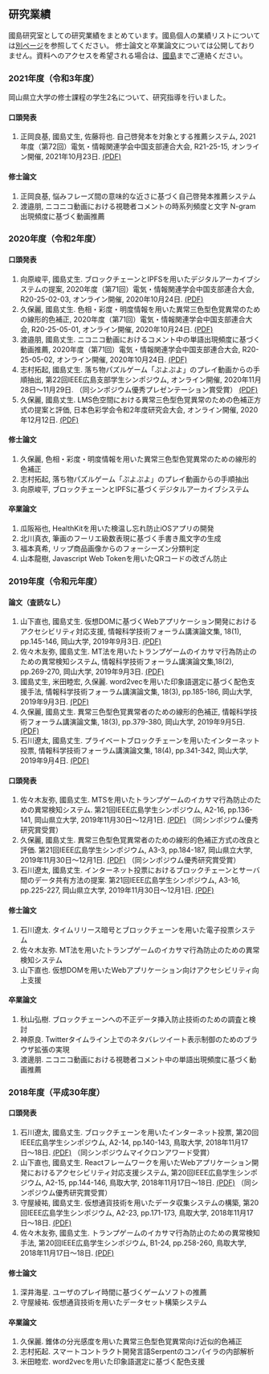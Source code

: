 ## 研究業績
國島研究室としての研究業績をまとめています。國島個人の業績リストについては[別ページ](https://kunishi.github.io/research/)を参照してください。
修士論文と卒業論文については公開しておりません。資料へのアクセスを希望される場合は、[國島](https://kunishi.github.io)までご連絡ください。

### 2021年度（令和3年度）
岡山県立大学の修士課程の学生2名について、研究指導を行いました。

#### 口頭発表
1. 正岡良基, 國島丈生, 佐藤将也. 自己啓発本を対象とする推薦システム, 2021年度（第72回）電気・情報関連学会中国支部連合大会, R21-25-15, オンライン開催, 2021年10月23日. [(PDF)](https://www.dropbox.com/s/pud2ooiusgx0f6m/146.pdf?dl=0)

#### 修士論文
1. 正岡良基, 悩みフレーズ間の意味的な近さに基づく自己啓発本推薦システム
2. 渡邉朋, ニコニコ動画における視聴者コメントの時系列頻度と文字 N-gram 出現頻度に基づく動画推薦

### 2020年度（令和2年度）
#### 口頭発表
1. 向原峻平, 國島丈生. ブロックチェーンとIPFSを用いたデジタルアーカイブシステムの提案, 2020年度（第71回）電気・情報関連学会中国支部連合大会, R20-25-02-03, オンライン開催, 2020年10月24日. [(PDF)](https://www.dropbox.com/s/sxgzwbzrhhm7xr0/142.pdf?dl=0)
1. 久保麗, 國島丈生. 色相・彩度・明度情報を用いた異常三色型色覚異常のための線形的色補正, 2020年度（第71回）電気・情報関連学会中国支部連合大会, R20-25-05-01, オンライン開催, 2020年10月24日. [(PDF)](https://www.dropbox.com/s/sxgzwbzrhhm7xr0/142.pdf?dl=0)
1. 渡邉朋, 國島丈生. ニコニコ動画におけるコメント中の単語出現頻度に基づく動画推薦, 2020年度（第71回）電気・情報関連学会中国支部連合大会, R20-25-05-02, オンライン開催, 2020年10月24日. [(PDF)](https://www.dropbox.com/s/drsl1scufkr2y59/143.pdf?dl=0)
1. 志村拓起, 國島丈生. 落ち物パズルゲーム「ぷよぷよ」のプレイ動画からの手順抽出, 第22回IEEE広島支部学生シンポジウム, オンライン開催, 2020年11月28日〜11月29日. （同シンポジウム優秀プレゼンテーション賞受賞） [(PDF)](https://www.dropbox.com/s/aox6c6iy2xy83qt/144.pdf?dl=0)
1. 久保麗, 國島丈生. LMS色空間における異常三色型色覚異常のための色補正方式の提案と評価, 日本色彩学会令和2年度研究会大会, オンライン開催, 2020年12月12日. [(PDF)](https://www.dropbox.com/s/pamj6nxggtgkwi4/145.pdf?dl=0)

#### 修士論文
1. 久保麗, 色相・彩度・明度情報を用いた異常三色型色覚異常のための線形的色補正
1. 志村拓起, 落ち物パズルゲーム「ぷよぷよ」のプレイ動画からの手順抽出
1. 向原峻平, ブロックチェーンとIPFSに基づくデジタルアーカイブシステム

#### 卒業論文
1. 瓜阪裕也, HealthKitを用いた検温し忘れ防止iOSアプリの開発
1. 北川真衣, 筆画のフーリエ級数表現に基づく手書き風文字の生成
1. 福本真希, リップ商品画像からのフォーシーズン分類判定
1. 山本龍樹, Javascript Web Tokenを用いたQRコードの改ざん防止

### 2019年度（令和元年度）
#### 論文（査読なし）
1. 山下直也, 國島丈生. 仮想DOMに基づくWebアプリケーション開発におけるアクセシビリティ対応支援, 情報科学技術フォーラム講演論文集, 18(1), pp.145-146, 岡山大学, 2019年9月3日. [(PDF)](https://www.dropbox.com/s/6gr6zdgc6vl5we2/133.pdf?dl=0)
1. 佐々木友弥, 國島丈生. MT法を用いたトランプゲームのイカサマ行為防止のための異常検知システム, 情報科学技術フォーラム講演論文集,18(2), pp.269-270, 岡山大学,  2019年9月3日. [(PDF)](https://www.dropbox.com/s/9ygm0okfheq5faz/134.pdf?dl=0)
1. 國島丈生, 米田睦宏, 久保麗. word2vecを用いた印象語選定に基づく配色支援手法, 情報科学技術フォーラム講演論文集, 18(3), pp.185-186, 岡山大学,  2019年9月3日. [(PDF)](https://www.dropbox.com/s/g050zovabl0r32n/135.pdf?dl=0)
1. 久保麗, 國島丈生. 異常三色型色覚異常者のための線形的色補正, 情報科学技術フォーラム講演論文集, 18(3), pp.379-380, 岡山大学, 2019年9月5日. [(PDF)](https://www.dropbox.com/s/bs7m7wz3sjv5xqa/137.pdf?dl=0)
1. 石川遼太, 國島丈生. プライベートブロックチェーンを用いたインターネット投票, 情報科学技術フォーラム講演論文集, 18(4), pp.341-342, 岡山大学, 2019年9月4日. [(PDF)](https://www.dropbox.com/s/u4njonnkbz0do25/136.pdf?dl=0)

#### 口頭発表
1. 佐々木友弥, 國島丈生. MTSを用いたトランプゲームのイカサマ行為防止のための異常検知システム. 第21回IEEE広島学生シンポジウム, A2-16, pp.136-141, 岡山県立大学, 2019年11月30日〜12月1日. [(PDF)](https://www.dropbox.com/s/9s5b0j6x55m2dj0/138.pdf?dl=0) （同シンポジウム優秀研究賞受賞）
1. 久保麗, 國島丈生. 異常三色型色覚異常者のための線形的色補正方式の改良と評価. 第21回IEEE広島学生シンポジウム, A3-3, pp.184-187, 岡山県立大学, 2019年11月30日〜12月1日. [(PDF)](https://www.dropbox.com/s/sv705g3wplda17d/139.pdf?dl=0) （同シンポジウム優秀研究賞受賞）
1. 石川遼太, 國島丈生. インターネット投票におけるブロックチェーンとサーバ間のデータ共有方法の提案. 第21回IEEE広島学生シンポジウム, A3-16, pp.225-227, 岡山県立大学, 2019年11月30日〜12月1日. [(PDF)](https://www.dropbox.com/s/cyx53zvgyz2x4hd/140.pdf?dl=0)

#### 修士論文
1. 石川遼太. タイムリリース暗号とブロックチェーンを用いた電子投票システム
1. 佐々木友弥. MT法を用いたトランプゲームのイカサマ行為防止のための異常検知システム
1. 山下直也. 仮想DOMを用いたWebアプリケーション向けアクセシビリティ向上支援

#### 卒業論文
1. 秋山弘樹. ブロックチェーンへの不正データ挿入防止技術のための調査と検討
1. 神原良. Twitterタイムライン上でのネタバレツイート表示制御のためのブラウザ拡張の実現
1. 渡邊朋. ニコニコ動画における視聴者コメント中の単語出現頻度に基づく動画推薦

### 2018年度（平成30年度）
#### 口頭発表
1. 石川遼太, 國島丈生. ブロックチェーンを用いたインターネット投票, 第20回IEEE広島学生シンポジウム, A2-14, pp.140-143, 鳥取大学, 2018年11月17日〜18日. [(PDF)](https://www.dropbox.com/s/x1lgnh76b4fb0tz/129.pdf?dl=0) （同シンポジウムマイクロンアワード受賞）
1. 山下直也, 國島丈生. Reactフレームワークを用いたWebアプリケーション開発におけるアクセシビリティ対応支援システム, 第20回IEEE広島学生シンポジウム, A2-15, pp.144-146, 鳥取大学, 2018年11月17日〜18日. [(PDF)](https://www.dropbox.com/s/mijc2x1ggrf4115/132.pdf?dl=0) （同シンポジウム優秀研究賞受賞）
1. 守屋綾祐, 國島丈生. 仮想通貨技術を用いたデータ収集システムの構築, 第20回IEEE広島学生シンポジウム, A2-23, pp.171-173, 鳥取大学, 2018年11月17日〜18日. [(PDF)](https://www.dropbox.com/s/tyto7xfkowkfcyx/131.pdf?dl=0)
1. 佐々木友弥, 國島丈生. トランプゲームのイカサマ行為防止のための異常検知手法, 第20回IEEE広島学生シンポジウム, B1-24, pp.258-260, 鳥取大学, 2018年11月17日〜18日. [(PDF)](https://www.dropbox.com/s/bnqandbq0bge2h4/130.pdf?dl=0)

#### 修士論文
1. 深井海星. ユーザのプレイ時間に基づくゲームソフトの推薦
1. 守屋綾祐. 仮想通貨技術を用いたデータセット構築システム

#### 卒業論文
1. 久保麗. 錐体の分光感度を用いた異常三色型色覚異常向け近似的色補正
1. 志村拓起. スマートコントラクト開発言語Serpentのコンパイラの内部解析
1. 米田睦宏. word2vecを用いた印象語選定に基づく配色支援
